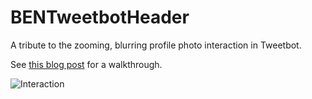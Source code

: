 # BENTweetbotHeader

A tribute to the zooming, blurring profile photo interaction in Tweetbot.

See [this blog post](http://www.benpackard.org/blog/?p=125) for a walkthrough.

![Interaction](http://www.benpackard.org/blog/wp-content/uploads/2014/11/original.gif)
